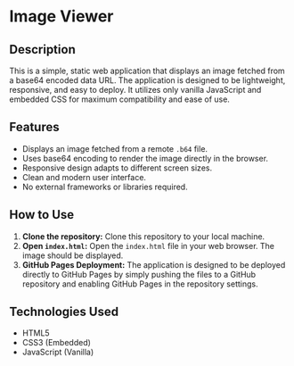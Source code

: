 # Image Viewer

## Description

This is a simple, static web application that displays an image fetched from a base64 encoded data URL. The application is designed to be lightweight, responsive, and easy to deploy. It utilizes only vanilla JavaScript and embedded CSS for maximum compatibility and ease of use.

## Features

- Displays an image fetched from a remote `.b64` file.
- Uses base64 encoding to render the image directly in the browser.
- Responsive design adapts to different screen sizes.
- Clean and modern user interface.
- No external frameworks or libraries required.

## How to Use

1.  **Clone the repository:** Clone this repository to your local machine.
2.  **Open `index.html`:** Open the `index.html` file in your web browser. The image should be displayed.
3.  **GitHub Pages Deployment:** The application is designed to be deployed directly to GitHub Pages by simply pushing the files to a GitHub repository and enabling GitHub Pages in the repository settings.

## Technologies Used

-   HTML5
-   CSS3 (Embedded)
-   JavaScript (Vanilla)
```